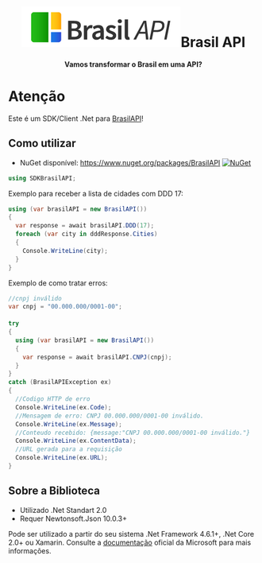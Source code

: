<h1 align="center"><img src="https://raw.githubusercontent.com/BrasilAPI/BrasilAPI/master/public/brasilapi-logo-small.png">Brasil API</h1>

<div align="center">
  <p>
    <strong>Vamos transformar o Brasil em uma API?</strong>
  </p>
</div>

# Atenção
Este é um SDK/Client .Net para <a href="https://github.com/BrasilAPI/BrasilAPI" target="_blank">BrasilAPI</a>!

## Como utilizar
* NuGet disponível: https://www.nuget.org/packages/BrasilAPI [![NuGet](https://img.shields.io/nuget/v/BrasilAPI.svg)](https://www.nuget.org/packages/BrasilAPI/)

``` cs
using SDKBrasilAPI;
``` 

Exemplo para receber a lista de cidades com DDD 17:
``` cs
using (var brasilAPI = new BrasilAPI())
{
  var response = await brasilAPI.DDD(17);
  foreach (var city in dddResponse.Cities)
  {
    Console.WriteLine(city);
  }
}
```

Exemplo de como tratar erros:
``` cs
//cnpj inválido
var cnpj = "00.000.000/0001-00";

try
{
  using (var brasilAPI = new BrasilAPI())
  {
    var response = await brasilAPI.CNPJ(cnpj);
  }
}
catch (BrasilAPIException ex)
{
  //Codigo HTTP de erro
  Console.WriteLine(ex.Code);
  //Mensagem de erro: CNPJ 00.000.000/0001-00 inválido.
  Console.WriteLine(ex.Message);
  //Conteudo recebido: {message:"CNPJ 00.000.000/0001-00 inválido."}
  Console.WriteLine(ex.ContentData);
  //URL gerada para a requisição
  Console.WriteLine(ex.URL);
} 
```


## Sobre a Biblioteca
- Utilizado .Net Standart 2.0 
- Requer Newtonsoft.Json 10.0.3+

Pode ser utilizado a partir do seu sistema .Net Framework 4.6.1+, .Net Core 2.0+ ou Xamarin. Consulte a <a href="https://docs.microsoft.com/en-us/dotnet/standard/net-standard" target="_blank">documentação</a> oficial da Microsoft para mais informações.


